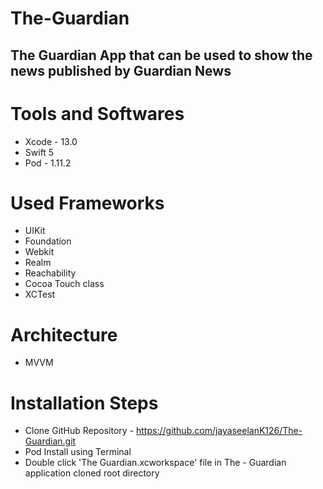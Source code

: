 # The-Guardian

  ## The Guardian App that can be used to show the news published by Guardian News 
  
# Tools and Softwares
  * Xcode - 13.0
  * Swift 5
  * Pod - 1.11.2
  
# Used Frameworks 
  * UIKit
  * Foundation
  * Webkit
  * Realm
  * Reachability
  * Cocoa Touch class
  * XCTest
  
# Architecture 
  * MVVM

# Installation Steps
 * Clone GitHub Repository - https://github.com/jayaseelanK126/The-Guardian.git
 * Pod Install using Terminal 
 * Double click 'The Guardian.xcworkspace' file in The - Guardian application cloned root directory
